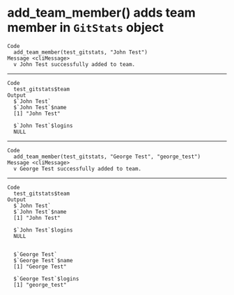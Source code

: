 # add_team_member() adds team member in `GitStats` object

    Code
      add_team_member(test_gitstats, "John Test")
    Message <cliMessage>
      v John Test successfully added to team.

---

    Code
      test_gitstats$team
    Output
      $`John Test`
      $`John Test`$name
      [1] "John Test"
      
      $`John Test`$logins
      NULL
      
      

---

    Code
      add_team_member(test_gitstats, "George Test", "george_test")
    Message <cliMessage>
      v George Test successfully added to team.

---

    Code
      test_gitstats$team
    Output
      $`John Test`
      $`John Test`$name
      [1] "John Test"
      
      $`John Test`$logins
      NULL
      
      
      $`George Test`
      $`George Test`$name
      [1] "George Test"
      
      $`George Test`$logins
      [1] "george_test"
      
      

